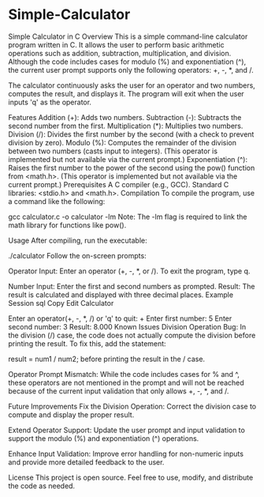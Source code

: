 # Simple-Calculator
Simple Calculator in C
Overview
This is a simple command-line calculator program written in C. It allows the user to perform basic arithmetic operations such as addition, subtraction, multiplication, and division. Although the code includes cases for modulo (%) and exponentiation (^), the current user prompt supports only the following operators: +, -, *, and /.

The calculator continuously asks the user for an operator and two numbers, computes the result, and displays it. The program will exit when the user inputs 'q' as the operator.

Features
Addition (+): Adds two numbers.
Subtraction (-): Subtracts the second number from the first.
Multiplication (*): Multiplies two numbers.
Division (/): Divides the first number by the second (with a check to prevent division by zero).
Modulo (%): Computes the remainder of the division between two numbers (casts input to integers).
(This operator is implemented but not available via the current prompt.)
Exponentiation (^): Raises the first number to the power of the second using the pow() function from <math.h>.
(This operator is implemented but not available via the current prompt.)
Prerequisites
A C compiler (e.g., GCC).
Standard C libraries: <stdio.h> and <math.h>.
Compilation
To compile the program, use a command like the following:

gcc calculator.c -o calculator -lm
Note: The -lm flag is required to link the math library for functions like pow().

Usage
After compiling, run the executable:


./calculator
Follow the on-screen prompts:

Operator Input:
Enter an operator (+, -, *, or /). To exit the program, type q.


Number Input:
Enter the first and second numbers as prompted.
Result:
The result is calculated and displayed with three decimal places.
Example Session
sql
Copy
Edit
Calculator

Enter an operator(+, -, *, /) or 'q' to quit: +
Enter first number: 5
Enter second number: 3
Result: 8.000
Known Issues
Division Operation Bug:
In the division (/) case, the code does not actually compute the division before printing the result. To fix this, add the statement:


result = num1 / num2;
before printing the result in the / case.

Operator Prompt Mismatch:
While the code includes cases for % and ^, these operators are not mentioned in the prompt and will not be reached because of the current input validation that only allows +, -, *, and /.

Future Improvements
Fix the Division Operation:
Correct the division case to compute and display the proper result.

Extend Operator Support:
Update the user prompt and input validation to support the modulo (%) and exponentiation (^) operations.

Enhance Input Validation:
Improve error handling for non-numeric inputs and provide more detailed feedback to the user.

License
This project is open source. Feel free to use, modify, and distribute the code as needed.

